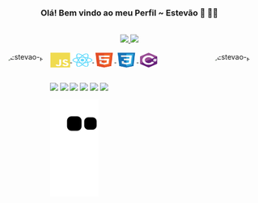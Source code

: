 ### <div align="center">Olá! Bem vindo ao meu Perfil ~ Estevão 👋 👻👾</div>
</br>
<div align="center">
  <a href="https://github.com/EstevaoSilvaSouza">
  <img height="140em" src="https://github-readme-stats.vercel.app/api?username=EstevaoSilvaSouza&show_icons=true&theme=dracula&include_all_commits=true&count_private=true"/>
  <img height="140em" src="https://github-readme-stats.vercel.app/api/top-langs/?username=EstevaoSilvaSouza&layout=compact&langs_count=7&theme=dracula"/>
</div>
  <div style="display: inline_block"><br>
   <img align="left" alt="Estevao-pic" height="150" style="border-radius:50px;" src="https://i.pinimg.com/originals/59/91/da/5991da42769d1826ea219fb3baa827df.gif?width=676&height=676">
  <img align="center" alt="Estevao-Js" height="30" width="40" src="https://raw.githubusercontent.com/devicons/devicon/master/icons/javascript/javascript-plain.svg">

 <img align="center" alt="Rafa-React" height="30" width="40" src="https://raw.githubusercontent.com/devicons/devicon/master/icons/react/react-original.svg">
  <img align="center" alt="Estevao-HTML" height="30" width="40" src="https://raw.githubusercontent.com/devicons/devicon/master/icons/html5/html5-original.svg">
  <img align="center" alt="Estevao-CSS" height="30" width="40" src="https://raw.githubusercontent.com/devicons/devicon/master/icons/css3/css3-original.svg">

  <img align="center" alt="Estevao-Csharp" height="30" width="40" src="https://raw.githubusercontent.com/devicons/devicon/master/icons/csharp/csharp-original.svg">
  <img align="right" alt="Estevao-pic" height="150" style="border-radius:50px;" src="https://i.gifer.com/origin/bf/bfaa157c2e3308471d51aa4feaf99293_w200.gif?width=676&height=676">
</div>
  
  ##
  
<div> 
  <a href="https://www.youtube.com/channel/UCSFnXXMqGGRzDM5fzaHzNWA" target="_blank"><img src="https://img.shields.io/badge/YouTube-FF0000?style=for-the-badge&logo=youtube&logoColor=white" target="_blank"></a>
  <a href="https://www.instagram.com/estevao.rsilva/" target="_blank"><img src="https://img.shields.io/badge/-Instagram-%23E4405F?style=for-the-badge&logo=instagram&logoColor=white" target="_blank"></a>
 	<a href="https://www.twitch.tv/estevaosouza" target="_blank"><img src="https://img.shields.io/badge/Twitch-9146FF?style=for-the-badge&logo=twitch&logoColor=white" target="_blank"></a>
 <a href="https://discord.gg/.fox#8920" target="_blank"><img src="https://img.shields.io/badge/Discord-7289DA?style=for-the-badge&logo=discord&logoColor=white" target="_blank"></a> 
  <a href = "mailto:estevaorssouza@gmail.com"><img src="https://img.shields.io/badge/-Gmail-%23333?style=for-the-badge&logo=gmail&logoColor=white" target="_blank"></a>
  <a href="https://www.linkedin.com/in/estevão-rodrigues-3528301b7/" target="_blank"><img src="https://img.shields.io/badge/-LinkedIn-%230077B5?style=for-the-badge&logo=linkedin&logoColor=white" target="_blank"></a> 
 
  ![Snake animation](https://github.com/EstevaoSilvaSouza/EstevaoSilvaSouza/blob/output/github-contribution-grid-snake.svg)
 
</div>
